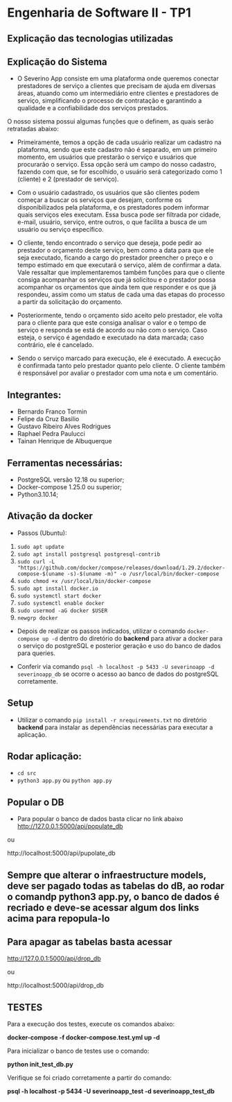 # Engenharia de Software II - TP1

## Explicação das tecnologias utilizadas

## Explicação do Sistema

- O Severino App consiste em uma plataforma onde queremos conectar prestadores de serviço a clientes que precisam de ajuda em diversas áreas, atuando como um intermediário entre clientes e prestadores de serviço, simplificando o processo de contratação e garantindo a qualidade e a confiabilidade dos serviços prestados.

O nosso sistema possui algumas funções que o definem, as quais serão retratadas abaixo:

- Primeiramente, temos a opção de cada usuário realizar um cadastro na plataforma, sendo que este cadastro não é separado, em um primeiro momento, em usuários que prestarão o serviço e usuários que procurarão o serviço. Essa opção será um campo do nosso cadastro, fazendo com que, se for escolhido, o usuário será categorizado como 1 (cliente) e 2 (prestador de serviço).

- Com o usuário cadastrado, os usuários que são clientes podem começar a buscar os serviços que desejam, conforme os disponibilizados pela plataforma, e os prestadores podem informar quais serviços eles executam. Essa busca pode ser filtrada por cidade, e-mail, usuário, serviço, entre outros, o que facilita a busca de um usuário ou serviço específico.

- O cliente, tendo encontrado o serviço que deseja, pode pedir ao prestador o orçamento deste serviço, bem como a data para que ele seja executado, ficando a cargo do prestador preencher o preço e o tempo estimado em que executará o serviço, além de confirmar a data. Vale ressaltar que implementaremos também funções para que o cliente consiga acompanhar os serviços que já solicitou e o prestador possa acompanhar os orçamentos que ainda tem que responder e os que já respondeu, assim como um status de cada uma das etapas do processo a partir da solicitação do orçamento.

- Posteriormente, tendo o orçamento sido aceito pelo prestador, ele volta para o cliente para que este consiga analisar o valor e o tempo de serviço e responda se está de acordo ou não com o serviço. Caso esteja, o serviço é agendado e executado na data marcada; caso contrário, ele é cancelado.

- Sendo o serviço marcado para execução, ele é executado. A execução é confirmada tanto pelo prestador quanto pelo cliente. O cliente também é responsável por avaliar o prestador com uma nota e um comentário.

## Integrantes:

- Bernardo Franco Tormin
- Felipe da Cruz Basilio
- Gustavo Ribeiro Alves Rodrigues
- Raphael Pedra Paulucci
- Tainan Henrique de Albuquerque

## Ferramentas necessárias:

- PostgreSQL versão 12.18 ou superior;
- Docker-compose 1.25.0 ou superior;
- Python3.10.14;

## Ativação da docker

- Passos (Ubuntu):

1. `sudo apt update`
2. `sudo apt install postgresql postgresql-contrib`
3. `sudo curl -L "https://github.com/docker/compose/releases/download/1.29.2/docker-compose-$(uname -s)-$(uname -m)" -o /usr/local/bin/docker-compose`
4. `sudo chmod +x /usr/local/bin/docker-compose`
5. `sudo apt install docker.io`
6. `sudo systemctl start docker`
7. `sudo systemctl enable docker`
8. `sudo usermod -aG docker $USER`
9. `newgrp docker`

- Depois de realizar os passos indicados, utilizar o comando `docker-compose up -d` dentro do diretório do **backend** para ativar a docker para o serviço do postgreSQL e posterior geração e uso do banco de dados para queries.

- Conferir via comando `psql -h localhost -p 5433 -U severinoapp -d severinoapp_db` se ocorre o acesso ao banco de dados do postgreSQL corretamente.

## Setup

- Utilizar o comando `pip install -r nrequirements.txt` no diretório **backend** para instalar as dependências necessárias para executar a aplicação.

## Rodar aplicação:

- `cd src`
- `python3 app.py` ou `python app.py`

## Popular o DB

- Para popular o banco de dados basta clicar no link abaixo
  http://127.0.0.1:5000/api/populate_db

ou

http://localhost:5000/api/pupolate_db

## Sempre que alterar o infraestructure models, deve ser pagado todas as tabelas do dB, ao rodar o comandp python3 app.py, o banco de dados é recriado e deve-se acessar algum dos links acima para repopula-lo

## Para apagar as tabelas basta acessar

http://127.0.0.1:5000/api/drop_db

ou

http://localhost:5000/api/drop_db

## TESTES

Para a execução dos testes, execute os comandos abaixo:

**docker-compose -f docker-compose.test.yml up -d**

Para inicializar o banco de testes use o comando:

**python init_test_db.py**

Verifique se foi criado corretamente a partir do comando:

**psql -h localhost -p 5434 -U severinoapp_test -d severinoapp_test_db**
